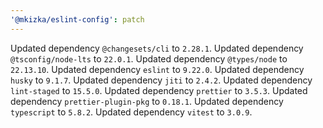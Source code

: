 ```yaml
---
'@mkizka/eslint-config': patch
---
```


Updated dependency `@changesets/cli` to `2.28.1`.
Updated dependency `@tsconfig/node-lts` to `22.0.1`.
Updated dependency `@types/node` to `22.13.10`.
Updated dependency `eslint` to `9.22.0`.
Updated dependency `husky` to `9.1.7`.
Updated dependency `jiti` to `2.4.2`.
Updated dependency `lint-staged` to `15.5.0`.
Updated dependency `prettier` to `3.5.3`.
Updated dependency `prettier-plugin-pkg` to `0.18.1`.
Updated dependency `typescript` to `5.8.2`.
Updated dependency `vitest` to `3.0.9`.
